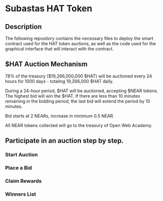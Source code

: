# Subastas HAT Token

## Description

The following repository contains the necessary files to deploy the smart contract used for the HAT token auctions, as well as the code used for the graphical interface that will interact with the contract.

## $HAT Auction Mechanism

78% of the treasury ($19,266,000,000 $HAT) will be auctioned every 24 hours for 1000 days - totaling 19,266,000 $HAT daily.

During a 24-hour period, $HAT will be auctioned, accepting $NEAR tokens. The highest bid will win the $HAT. If there are less than 10 minutes remaining in the bidding period, the last bid will extend the period by 10 minutes.

Bid starts at 2 NEARs, increase in minimum 0.5 NEAR.

All NEAR tokens collected will go to the treasury of Open Web Academy.

## Participate in an auction step by step.

### Start Auction

### Place a Bid

### Claim Rewards

### Winners List
